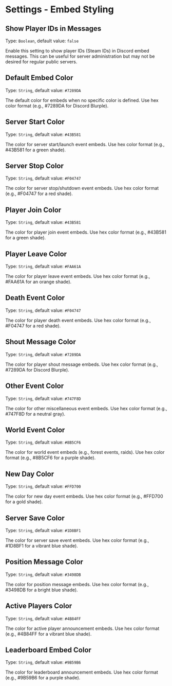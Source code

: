 # Settings - Embed Styling

## Show Player IDs in Messages

Type: `Boolean`, default value: `false`

 Enable this setting to show player IDs (Steam IDs) in Discord embed messages. This can be useful for server administration but may not be desired for regular public servers.

## Default Embed Color

Type: `String`, default value: `#7289DA`

 The default color for embeds when no specific color is defined. Use hex color format (e.g., #7289DA for Discord Blurple).

## Server Start Color

Type: `String`, default value: `#43B581`

 The color for server start/launch event embeds. Use hex color format (e.g., #43B581 for a green shade).

## Server Stop Color

Type: `String`, default value: `#F04747`

 The color for server stop/shutdown event embeds. Use hex color format (e.g., #F04747 for a red shade).

## Player Join Color

Type: `String`, default value: `#43B581`

 The color for player join event embeds. Use hex color format (e.g., #43B581 for a green shade).

## Player Leave Color

Type: `String`, default value: `#FAA61A`

 The color for player leave event embeds. Use hex color format (e.g., #FAA61A for an orange shade).

## Death Event Color

Type: `String`, default value: `#F04747`

 The color for player death event embeds. Use hex color format (e.g., #F04747 for a red shade).

## Shout Message Color

Type: `String`, default value: `#7289DA`

 The color for player shout message embeds. Use hex color format (e.g., #7289DA for Discord Blurple).

## Other Event Color

Type: `String`, default value: `#747F8D`

 The color for other miscellaneous event embeds. Use hex color format (e.g., #747F8D for a neutral gray).

## World Event Color

Type: `String`, default value: `#8B5CF6`

 The color for world event embeds (e.g., forest events, raids). Use hex color format (e.g., #8B5CF6 for a purple shade).

## New Day Color

Type: `String`, default value: `#FFD700`

 The color for new day event embeds. Use hex color format (e.g., #FFD700 for a gold shade).

## Server Save Color

Type: `String`, default value: `#1D8BF1`

 The color for server save event embeds. Use hex color format (e.g., #1D8BF1 for a vibrant blue shade).

## Position Message Color

Type: `String`, default value: `#3498DB`

 The color for position message embeds. Use hex color format (e.g., #3498DB for a bright blue shade).

## Active Players Color

Type: `String`, default value: `#4B84FF`

 The color for active player announcement embeds. Use hex color format (e.g., #4B84FF for a vibrant blue shade).

## Leaderboard Embed Color

Type: `String`, default value: `#9B59B6`

 The color for leaderboard announcement embeds. Use hex color format (e.g., #9B59B6 for a purple shade).

